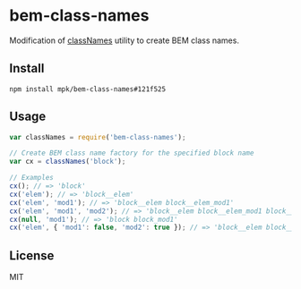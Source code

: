 # bem-class-names

Modification of [classNames](https://github.com/JedWatson/classnames) utility to create BEM class names.

## Install

	npm install mpk/bem-class-names#121f525

## Usage

```javascript
var classNames = require('bem-class-names');

// Create BEM class name factory for the specified block name
var cx = classNames('block');

// Examples
cx(); // => 'block'
cx('elem'); // => 'block__elem'
cx('elem', 'mod1'); // => 'block__elem block__elem_mod1'
cx('elem', 'mod1', 'mod2'); // => 'block__elem block__elem_mod1 block__elem_mod2'
cx(null, 'mod1'); // => 'block block_mod1'
cx('elem', { 'mod1': false, 'mod2': true }); // => 'block__elem block__elem_mod2'
```

## License

MIT